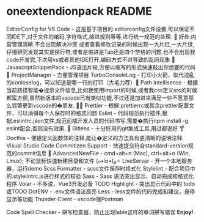 # oneextendionpack README

EditorConfig for VS Code - 这是基于项目的.editorconfig文件设置,可以保证不同IDE下,对于文件的编码,字符格式,缩进规则等等,进行统一规范的处理. 🔖 好处:内容管理清晰,不会出现解决冲突 或者查看修改记录的时候出现一大片红,一大片绿,仔细研究发现其实是换行符,或者是缩进是Tab还是四个空格的问题.也不会出现我code开发完,下次用vs或者其他IDE打开,编码方式不对导致的乱码现象 🎯
JavascriptSnippetPack - JS语法片段,方便以缩写的形式快速敲出你想要的代码 🚀
ProjectManager - 方便管理项目
TurboConsoleLog - 打印小火箭，取代混乱的conloselog，可以知道是哪一行的打印（大毛力荐）🚀
Path Intellisense - 根据当前路径智能�提示文件信息,比如我使用import的时候,或者我css定义src的时候都蛮方便,虽然新版本的vscode已有类似功能,不过还是加进来满足一些不愿意那么频繁更新vscode的�朋友. 🚴🏻
Prettier - 根据.prettierrc或其余prettier配置文件，可以消弭每个人保存时的格式问题
Eslint - 代码规范执行插件,根据.eslintrc.json文件,规范前端开发人员的代码书写,需要�执行npm install -g eslint配合,否则没有效果. 🍵
Gitlens - 十分好用的git集成工具,用过都说好 🍸
Docthis - 便捷定义函数体的注释,能让�定义的方法具有更清晰的说明注释.
Visual Studio Code Commitizen Support - 快速提交符合standard-version规范的commit信息 🍻
AdvancedNewFile - cmd+alt+n (Mac), ctrl+alt+n (Win, Linux); 不动鼠标快速新建目录和文件 (๑•̀ㅂ•́)و✧
LiveServer - 开一个本地服务器，运行demo
Scss Formatter - scss文件保存时格式化
Stylelint - 配合项目中的.stylelintrc.js进行样式的校验
Sass - Sass 语法突出显示、自动完成和格式化程序
Volar - 不多说，Vue3开发必备
TODO Highlight - 突出显示代码中的 todo或TODO
DotENV - .env文件语法高亮
Less - less文件的代码完成和建议，悬停显示等功能
Thunder Client - vscode版Postman


Code Spell Checker - 拼写检查器，防止出现lable这样的单词拼写错误
**Enjoy!**
